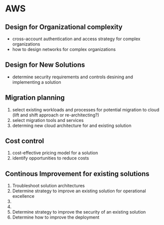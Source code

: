 # AWS

## Design for Organizational complexity

* cross-account authentication and access strategy for complex organizations
* how to design networks for complex organizations

## Design for New Solutions

* determine security requirements and controls desining and implementing a solution

## Migration planning

1. select existing workloads and processes for potential migration to cloud (lift and shift approach or re-architecting?)
2. select migration tools and services
3. determing new cloud architecture for and existing solution

## Cost control

1. cost-effective pricing model for a solution
2. identify opportunities to reduce costs

## Continous Improvement for existing solutions

1. Troubleshoot solution architectures
2. Determine strategy to improve an existing solution for operational excellence
3.
4.
5. Determine strategy to improve the security of an existing solution
6. Determine how to improve the deployment 
